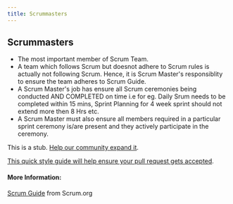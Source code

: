 ```yaml
---
title: Scrummasters
---
```

## Scrummasters

- The most important member of Scrum Team.
- A team which follows Scrum but doesnot adhere to Scrum rules is actually not following Scrum. Hence, it is Scrum Master's responsiblity to ensure the team adheres to Scrum Guide. 
- A Scrum Master's job has ensure all Scrum ceremonies being conducted AND COMPLETED on time i.e for eg. Daily Srum needs to be completed within 15 mins, Sprint Planning for 4 week sprint should not extend more then 8 Hrs etc.  
- A Scrum Master must also ensure all members required in a particular sprint ceremony is/are present and they actively participate in the ceremony.

This is a stub. <a href='https://github.com/freecodecamp/guides/tree/master/src/pages/agile/scrummasters/index.md' target='_blank' rel='nofollow'>Help our community expand it</a>.

<a href='https://github.com/freecodecamp/guides/blob/master/README.md' target='_blank' rel='nofollow'>This quick style guide will help ensure your pull request gets accepted</a>.

<!-- The article goes here, in GitHub-flavored Markdown. Feel free to add YouTube videos, images, and CodePen/JSBin embeds  -->

#### More Information:
<!-- Please add any articles you think might be helpful to read before writing the article -->
<a href = 'http://www.scrumguides.org/scrum-guide.html'>Scrum Guide</a> from Scrum.org

